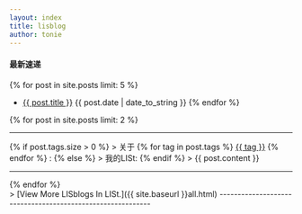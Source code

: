```yaml
---
layout: index
title: lisblog
author: tonie
---
```



<h4>最新速递</h4>

{% for post in site.posts limit: 5 %}
+ <a href="{{ site.baseurl }}{{ post.url }}">{{ post.title }}</a>
  <label>{{ post.date | date_to_string }}</label>
{% endfor %}

{% for post in site.posts limit: 2 %}
<hr/>
 {% if post.tags.size > 0 %}
> 关于 
    {% for tag in post.tags %}
 <a style="width:10px;" href="/tag.html#{{ tag }}">{{ tag }}</a>
    {% endfor %}
  :
  {% else %}
> 我的LISt:
  {% endif %}
> {{ post.content }}
</br>

<hr/>
{% endfor %}

<br/>


<label>
> [View More LISblogs In LISt.]({{ site.baseurl }}all.html)
-----------------------------------------------------------

</label>
